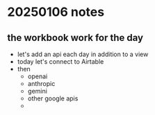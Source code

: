 # 20250106 notes

## the workbook work for the day

- let's add an api each day in addition to a view
- today let's connect to Airtable
- then
  - openai
  - anthropic
  - gemini
  - other google apis
  - 